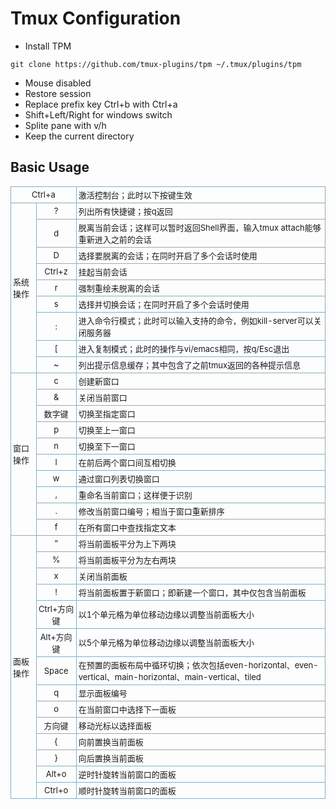 # Tmux Configuration
- Install TPM

`git clone https://github.com/tmux-plugins/tpm ~/.tmux/plugins/tpm`

- Mouse disabled
- Restore session
- Replace prefix key Ctrl+b with Ctrl+a
- Shift+Left/Right for windows switch
- Splite pane with v/h
- Keep the current directory

## Basic Usage ##
<table class="inline "
    style="padding:0px; margin:0px 0px 1em; font-size:13px; border-spacing:0px; border-collapse:collapse">
    <tbody style="padding:0px; margin:0px">
        <tr class="row0" style="padding:0px; margin:0px">
            <td class="col0 centeralign" colspan="2"
                style="padding:3px; margin:0px; text-align:center; border:1px solid rgb(140,172,187)"> Ctrl+a</td>
            <td class="col2" style="padding:3px; margin:0px; border:1px solid rgb(140,172,187)"> 激活控制台；此时以下按键生效</td>
        </tr>
        <tr class="row1" style="padding:0px; margin:0px">
            <td class="col0" rowspan="9" style="padding:3px; margin:0px; border:1px solid rgb(140,172,187)"> 系统操作</td>
            <td class="col1 centeralign"
                style="padding:3px; margin:0px; text-align:center; border:1px solid rgb(140,172,187)"> ?</td>
            <td class="col2" style="padding:3px; margin:0px; border:1px solid rgb(140,172,187)"> 列出所有快捷键；按q返回</td>
        </tr>
        <tr class="row2" style="padding:0px; margin:0px">
            <td class="col0 centeralign"
                style="padding:3px; margin:0px; text-align:center; border:1px solid rgb(140,172,187)"> d</td>
            <td class="col1" style="padding:3px; margin:0px; border:1px solid rgb(140,172,187)">
                脱离当前会话；这样可以暂时返回Shell界面，输入tmux attach能够重新进入之前的会话</td>
        </tr>
        <tr class="row3" style="padding:0px; margin:0px">
            <td class="col0 centeralign"
                style="padding:3px; margin:0px; text-align:center; border:1px solid rgb(140,172,187)"> D</td>
            <td class="col1" style="padding:3px; margin:0px; border:1px solid rgb(140,172,187)"> 选择要脱离的会话；在同时开启了多个会话时使用
            </td>
        </tr>
        <tr class="row4" style="padding:0px; margin:0px">
            <td class="col0 centeralign"
                style="padding:3px; margin:0px; text-align:center; border:1px solid rgb(140,172,187)"> Ctrl+z</td>
            <td class="col1" style="padding:3px; margin:0px; border:1px solid rgb(140,172,187)"> 挂起当前会话</td>
        </tr>
        <tr class="row5" style="padding:0px; margin:0px">
            <td class="col0 centeralign"
                style="padding:3px; margin:0px; text-align:center; border:1px solid rgb(140,172,187)"> r</td>
            <td class="col1" style="padding:3px; margin:0px; border:1px solid rgb(140,172,187)"> 强制重绘未脱离的会话</td>
        </tr>
        <tr class="row6" style="padding:0px; margin:0px">
            <td class="col0 centeralign"
                style="padding:3px; margin:0px; text-align:center; border:1px solid rgb(140,172,187)"> s</td>
            <td class="col1" style="padding:3px; margin:0px; border:1px solid rgb(140,172,187)"> 选择并切换会话；在同时开启了多个会话时使用
            </td>
        </tr>
        <tr class="row7" style="padding:0px; margin:0px">
            <td class="col0 centeralign"
                style="padding:3px; margin:0px; text-align:center; border:1px solid rgb(140,172,187)"> :</td>
            <td class="col1" style="padding:3px; margin:0px; border:1px solid rgb(140,172,187)">
                进入命令行模式；此时可以输入支持的命令，例如kill-server可以关闭服务器</td>
        </tr>
        <tr class="row8" style="padding:0px; margin:0px">
            <td class="col0 centeralign"
                style="padding:3px; margin:0px; text-align:center; border:1px solid rgb(140,172,187)"> [</td>
            <td class="col1" style="padding:3px; margin:0px; border:1px solid rgb(140,172,187)">
                进入复制模式；此时的操作与vi/emacs相同，按q/Esc退出</td>
        </tr>
        <tr class="row9" style="padding:0px; margin:0px">
            <td class="col0 centeralign"
                style="padding:3px; margin:0px; text-align:center; border:1px solid rgb(140,172,187)"> ~</td>
            <td class="col1" style="padding:3px; margin:0px; border:1px solid rgb(140,172,187)">
                列出提示信息缓存；其中包含了之前tmux返回的各种提示信息</td>
        </tr>
        <tr class="row10" style="padding:0px; margin:0px">
            <td class="col0" rowspan="10" style="padding:3px; margin:0px; border:1px solid rgb(140,172,187)"> 窗口操作</td>
            <td class="col1 centeralign"
                style="padding:3px; margin:0px; text-align:center; border:1px solid rgb(140,172,187)"> c</td>
            <td class="col2" style="padding:3px; margin:0px; border:1px solid rgb(140,172,187)"> 创建新窗口</td>
        </tr>
        <tr class="row11" style="padding:0px; margin:0px">
            <td class="col0 centeralign"
                style="padding:3px; margin:0px; text-align:center; border:1px solid rgb(140,172,187)"> &amp;</td>
            <td class="col1" style="padding:3px; margin:0px; border:1px solid rgb(140,172,187)"> 关闭当前窗口</td>
        </tr>
        <tr class="row12" style="padding:0px; margin:0px">
            <td class="col0 centeralign"
                style="padding:3px; margin:0px; text-align:center; border:1px solid rgb(140,172,187)"> 数字键</td>
            <td class="col1" style="padding:3px; margin:0px; border:1px solid rgb(140,172,187)"> 切换至指定窗口</td>
        </tr>
        <tr class="row13" style="padding:0px; margin:0px">
            <td class="col0 centeralign"
                style="padding:3px; margin:0px; text-align:center; border:1px solid rgb(140,172,187)"> p</td>
            <td class="col1" style="padding:3px; margin:0px; border:1px solid rgb(140,172,187)"> 切换至上一窗口</td>
        </tr>
        <tr class="row14" style="padding:0px; margin:0px">
            <td class="col0 centeralign"
                style="padding:3px; margin:0px; text-align:center; border:1px solid rgb(140,172,187)"> n</td>
            <td class="col1" style="padding:3px; margin:0px; border:1px solid rgb(140,172,187)"> 切换至下一窗口</td>
        </tr>
        <tr class="row15" style="padding:0px; margin:0px">
            <td class="col0 centeralign"
                style="padding:3px; margin:0px; text-align:center; border:1px solid rgb(140,172,187)"> l</td>
            <td class="col1" style="padding:3px; margin:0px; border:1px solid rgb(140,172,187)"> 在前后两个窗口间互相切换</td>
        </tr>
        <tr class="row16" style="padding:0px; margin:0px">
            <td class="col0 centeralign"
                style="padding:3px; margin:0px; text-align:center; border:1px solid rgb(140,172,187)"> w</td>
            <td class="col1" style="padding:3px; margin:0px; border:1px solid rgb(140,172,187)"> 通过窗口列表切换窗口</td>
        </tr>
        <tr class="row17" style="padding:0px; margin:0px">
            <td class="col0 centeralign"
                style="padding:3px; margin:0px; text-align:center; border:1px solid rgb(140,172,187)"> ,</td>
            <td class="col1" style="padding:3px; margin:0px; border:1px solid rgb(140,172,187)"> 重命名当前窗口；这样便于识别</td>
        </tr>
        <tr class="row18" style="padding:0px; margin:0px">
            <td class="col0 centeralign"
                style="padding:3px; margin:0px; text-align:center; border:1px solid rgb(140,172,187)"> .</td>
            <td class="col1" style="padding:3px; margin:0px; border:1px solid rgb(140,172,187)"> 修改当前窗口编号；相当于窗口重新排序</td>
        </tr>
        <tr class="row19" style="padding:0px; margin:0px">
            <td class="col0 centeralign"
                style="padding:3px; margin:0px; text-align:center; border:1px solid rgb(140,172,187)"> f</td>
            <td class="col1" style="padding:3px; margin:0px; border:1px solid rgb(140,172,187)"> 在所有窗口中查找指定文本</td>
        </tr>
        <tr class="row20" style="padding:0px; margin:0px">
            <td class="col0" rowspan="14" style="padding:3px; margin:0px; border:1px solid rgb(140,172,187)"> 面板操作</td>
            <td class="col1 centeralign"
                style="padding:3px; margin:0px; text-align:center; border:1px solid rgb(140,172,187)"> ”</td>
            <td class="col2" style="padding:3px; margin:0px; border:1px solid rgb(140,172,187)"> 将当前面板平分为上下两块</td>
        </tr>
        <tr class="row21" style="padding:0px; margin:0px">
            <td class="col0 centeralign"
                style="padding:3px; margin:0px; text-align:center; border:1px solid rgb(140,172,187)"> %</td>
            <td class="col1" style="padding:3px; margin:0px; border:1px solid rgb(140,172,187)"> 将当前面板平分为左右两块</td>
        </tr>
        <tr class="row22" style="padding:0px; margin:0px">
            <td class="col0 centeralign"
                style="padding:3px; margin:0px; text-align:center; border:1px solid rgb(140,172,187)"> x</td>
            <td class="col1" style="padding:3px; margin:0px; border:1px solid rgb(140,172,187)"> 关闭当前面板</td>
        </tr>
        <tr class="row23" style="padding:0px; margin:0px">
            <td class="col0 centeralign"
                style="padding:3px; margin:0px; text-align:center; border:1px solid rgb(140,172,187)"> !</td>
            <td class="col1" style="padding:3px; margin:0px; border:1px solid rgb(140,172,187)">
                将当前面板置于新窗口；即新建一个窗口，其中仅包含当前面板</td>
        </tr>
        <tr class="row24" style="padding:0px; margin:0px">
            <td class="col0 centeralign"
                style="padding:3px; margin:0px; text-align:center; border:1px solid rgb(140,172,187)"> Ctrl+方向键</td>
            <td class="col1" style="padding:3px; margin:0px; border:1px solid rgb(140,172,187)"> 以1个单元格为单位移动边缘以调整当前面板大小
            </td>
        </tr>
        <tr class="row25" style="padding:0px; margin:0px">
            <td class="col0 centeralign"
                style="padding:3px; margin:0px; text-align:center; border:1px solid rgb(140,172,187)"> Alt+方向键</td>
            <td class="col1" style="padding:3px; margin:0px; border:1px solid rgb(140,172,187)"> 以5个单元格为单位移动边缘以调整当前面板大小
            </td>
        </tr>
        <tr class="row26" style="padding:0px; margin:0px">
            <td class="col0 centeralign"
                style="padding:3px; margin:0px; text-align:center; border:1px solid rgb(140,172,187)"> Space</td>
            <td class="col1" style="padding:3px; margin:0px; border:1px solid rgb(140,172,187)">
                在预置的面板布局中循环切换；依次包括even-horizontal、even-vertical、main-horizontal、main-vertical、tiled</td>
        </tr>
        <tr class="row27" style="padding:0px; margin:0px">
            <td class="col0 centeralign"
                style="padding:3px; margin:0px; text-align:center; border:1px solid rgb(140,172,187)"> q</td>
            <td class="col1" style="padding:3px; margin:0px; border:1px solid rgb(140,172,187)"> 显示面板编号</td>
        </tr>
        <tr class="row28" style="padding:0px; margin:0px">
            <td class="col0 centeralign"
                style="padding:3px; margin:0px; text-align:center; border:1px solid rgb(140,172,187)"> o</td>
            <td class="col1" style="padding:3px; margin:0px; border:1px solid rgb(140,172,187)"> 在当前窗口中选择下一面板</td>
        </tr>
        <tr class="row29" style="padding:0px; margin:0px">
            <td class="col0 centeralign"
                style="padding:3px; margin:0px; text-align:center; border:1px solid rgb(140,172,187)"> 方向键</td>
            <td class="col1" style="padding:3px; margin:0px; border:1px solid rgb(140,172,187)"> 移动光标以选择面板</td>
        </tr>
        <tr class="row30" style="padding:0px; margin:0px">
            <td class="col0 centeralign"
                style="padding:3px; margin:0px; text-align:center; border:1px solid rgb(140,172,187)"> {
                <!-- -->
            </td>
            <td class="col1" style="padding:3px; margin:0px; border:1px solid rgb(140,172,187)"> 向前置换当前面板</td>
        </tr>
        <tr class="row31" style="padding:0px; margin:0px">
            <td class="col0 centeralign"
                style="padding:3px; margin:0px; text-align:center; border:1px solid rgb(140,172,187)"> }</td>
            <td class="col1" style="padding:3px; margin:0px; border:1px solid rgb(140,172,187)"> 向后置换当前面板</td>
        </tr>
        <tr class="row32" style="padding:0px; margin:0px">
            <td class="col0 centeralign"
                style="padding:3px; margin:0px; text-align:center; border:1px solid rgb(140,172,187)"> Alt+o</td>
            <td class="col1" style="padding:3px; margin:0px; border:1px solid rgb(140,172,187)"> 逆时针旋转当前窗口的面板</td>
        </tr>
        <tr class="row33" style="padding:0px; margin:0px">
            <td class="col0 centeralign"
                style="padding:3px; margin:0px; text-align:center; border:1px solid rgb(140,172,187)"> Ctrl+o</td>
            <td class="col1" style="padding:3px; margin:0px; border:1px solid rgb(140,172,187)"> 顺时针旋转当前窗口的面板<br> </td>
        </tr>
    </tbody>
</table>
